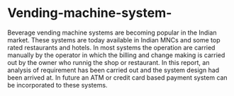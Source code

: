 # Vending-machine-system-
Beverage vending machine systems are becoming popular in the Indian market. These systems are today available in Indian MNCs and some top rated restaurants and hotels. In most systems the operation are carried manually by the operator in which the billing and change making is carried out by the owner who runnig the shop or restaurant. 
In this report, an analysis of requirement has been carried out and the system design had been arrived at. In future an ATM or credit card based payment system can be incorporated to these systems.
